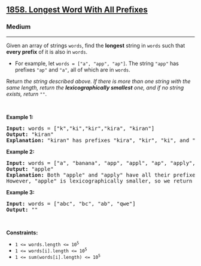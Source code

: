 <h2><a href="https://leetcode.com/problems/longest-word-with-all-prefixes/">1858. Longest Word With All Prefixes</a></h2><h3>Medium</h3><hr><div><p>Given an array of strings <code>words</code>, find the <strong>longest</strong> string in <code>words</code> such that <strong>every prefix</strong> of it is also in <code>words</code>.</p>

<ul>
	<li>For example, let <code>words = ["a", "app", "ap"]</code>. The string <code>"app"</code> has prefixes <code>"ap"</code> and <code>"a"</code>, all of which are in <code>words</code>.</li>
</ul>

<p>Return <em>the string described above. If there is more than one string with the same length, return the <strong>lexicographically smallest</strong> one, and if no string exists, return </em><code>""</code>.</p>

<p>&nbsp;</p>
<p><strong>Example 1:</strong></p>

<pre><strong>Input:</strong> words = ["k","ki","kir","kira", "kiran"]
<strong>Output:</strong> "kiran"
<strong>Explanation:</strong> "kiran" has prefixes "kira", "kir", "ki", and "k", and all of them appear in words.
</pre>

<p><strong>Example 2:</strong></p>

<pre><strong>Input:</strong> words = ["a", "banana", "app", "appl", "ap", "apply", "apple"]
<strong>Output:</strong> "apple"
<strong>Explanation:</strong> Both "apple" and "apply" have all their prefixes in words.
However, "apple" is lexicographically smaller, so we return that.
</pre>

<p><strong>Example 3:</strong></p>

<pre><strong>Input:</strong> words = ["abc", "bc", "ab", "qwe"]
<strong>Output:</strong> ""
</pre>

<p>&nbsp;</p>
<p><strong>Constraints:</strong></p>

<ul>
	<li><code>1 &lt;= words.length &lt;= 10<sup>5</sup></code></li>
	<li><code>1 &lt;= words[i].length &lt;= 10<sup>5</sup></code></li>
	<li><code>1 &lt;= sum(words[i].length) &lt;= 10<sup>5</sup></code></li>
</ul></div>